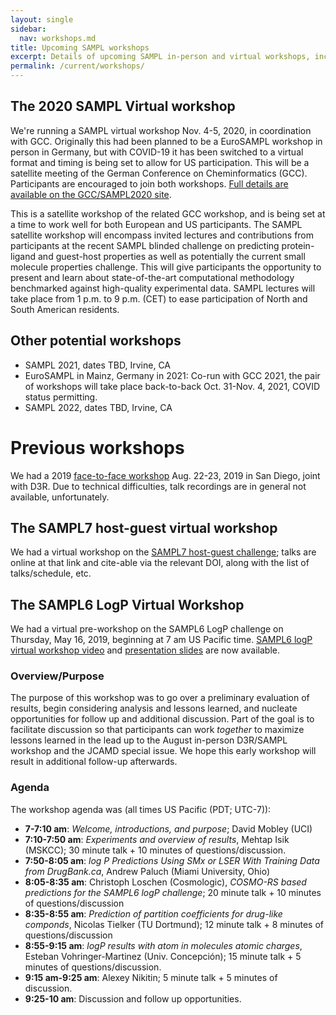```yaml
---
layout: single
sidebar:
  nav: workshops.md
title: Upcoming SAMPL workshops
excerpt: Details of upcoming SAMPL in-person and virtual workshops, including agendas as applicable.
permalink: /current/workshops/
---
```


## The 2020 SAMPL Virtual workshop

We're running a SAMPL virtual workshop Nov. 4-5, 2020, in coordination with GCC. Originally this had been planned to be a EuroSAMPL workshop in person in Germany, but with COVID-19 it has been switched to a virtual format and timing is being set to allow for US participation. This will be a satellite meeting of the German Conference on Cheminformatics (GCC). Participants are encouraged to join both workshops.  [Full details are available on the GCC/SAMPL2020 site](https://www.gdch.de/gcc2020).

This is a satellite workshop of the related GCC workshop, and is being set at a time to work well for both European and US participants. The SAMPL satellite workshop will encompass invited lectures and contributions from participants at the recent SAMPL blinded challenge on predicting protein-ligand and guest-host properties as well as potentially the current small molecule properties challenge. This will give participants the opportunity to present and learn about state-of-the-art computational methodology benchmarked against high-quality experimental data. SAMPL lectures will take place from 1 p.m. to 9 p.m. (CET) to ease participation of North and South American residents.

## Other potential workshops

- SAMPL 2021, dates TBD, Irvine, CA
- EuroSAMPL in Mainz, Germany in 2021: Co-run with GCC 2021, the pair of workshops will take place back-to-back Oct. 31-Nov. 4, 2021, COVID status permitting.
- SAMPL 2022, dates TBD, Irvine, CA

# Previous workshops

We had a 2019 [face-to-face workshop](https://drugdesigndata.org/about/d3r-2019-workshop) Aug. 22-23, 2019 in San Diego, joint with D3R. Due to technical difficulties, talk recordings are in general not available, unfortunately.

## The SAMPL7 host-guest virtual workshop

We had a virtual workshop on the [SAMPL7 host-guest challenge](https://zenodo.org/record/3674155); talks are online at that link and cite-able via the relevant DOI, along with the list of talks/schedule, etc.

## The SAMPL6 LogP Virtual Workshop

We had a virtual pre-workshop on the SAMPL6 LogP challenge on Thursday, May 16, 2019, beginning at 7 am US Pacific time.  [SAMPL6 logP virtual workshop video](https://www.youtube.com/watch?v=FWUPXG8U3UE) and [presentation slides](https://github.com/choderalab/SAMPL6-logP-challenge-virtual-workshop) are now available.


### Overview/Purpose

The purpose of this workshop was to go over a preliminary evaluation of results, begin considering analysis and lessons learned, and nucleate opportunities for follow up and additional discussion. Part of the goal is to facilitate discussion so that participants can work *together* to maximize lessons learned in the lead up to the August in-person D3R/SAMPL workshop and the JCAMD special issue.
We hope this early workshop will result in additional follow-up afterwards.

### Agenda

The workshop agenda was (all times US Pacific (PDT; UTC-7)):
- **7-7:10 am**: *Welcome, introductions, and purpose*; David Mobley (UCI)
- **7:10-7:50 am**: *Experiments and overview of results*, Mehtap Isik (MSKCC); 30 minute talk + 10 minutes of questions/discussion.
- **7:50-8:05 am**: *log P Predictions Using SMx or LSER With Training Data from DrugBank.ca*, Andrew Paluch (Miami University, Ohio)
- **8:05-8:35 am**: Christoph Loschen (Cosmologic), *COSMO-RS based predictions for the SAMPL6 logP challenge*; 20 minute talk + 10 minutes of questions/discussion
- **8:35-8:55 am**: *Prediction of partition coefficients for drug-like componds*, Nicolas Tielker (TU Dortmund); 12 minute talk + 8 minutes of questions/discussion
- **8:55-9:15 am**: *logP results with atom in molecules atomic charges*, Esteban Vohringer-Martinez (Univ. Concepción); 15 minute talk + 5 minutes of questions/discussion.
- **9:15 am-9:25 am**: Alexey Nikitin; 5 minute talk + 5 minutes of discussion.
- **9:25-10 am**: Discussion and follow up opportunities.
